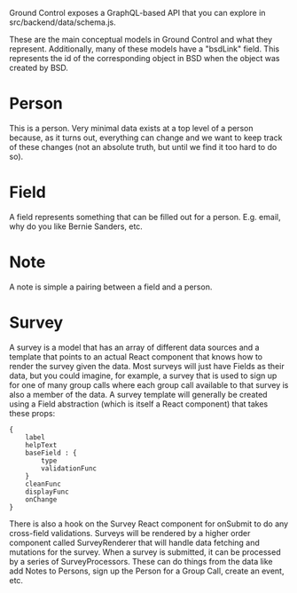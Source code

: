 Ground Control exposes a GraphQL-based API that you can explore in src/backend/data/schema.js.

These are the main conceptual models in Ground Control and what they represent.  Additionally, many of these models have a "bsdLink" field.  This represents the id of the corresponding object in BSD when the object was created by BSD.

# Person

This is a person.  Very minimal data exists at a top level of a person because, as it turns out, everything can change and we want to keep track of these changes (not an absolute truth, but until we find it too hard to do so).

# Field

A field represents something that can be filled out for a person.  E.g. email, why do you like Bernie Sanders, etc.

# Note

A note is simple a pairing between a field and a person.

# Survey

A survey is a model that has an array of different data sources and a template that points to an actual React component that knows how to render the survey given the data.  Most surveys will just have Fields as their data, but you could imagine, for example, a survey that is used to sign up for one of many group calls where each group call available to that survey is also a member of the data.  A survey template will generally be created using a Field abstraction (which is itself a React component) that takes these props:

    {
        label
        helpText
        baseField : {
            type
            validationFunc
        }
        cleanFunc
        displayFunc
        onChange
    }

There is also a hook on the Survey React component for onSubmit to do any cross-field validations.  Surveys will be rendered by a higher order component called SurveyRenderer that will handle data fetching and mutations for the survey. When a survey is submitted, it can be processed by a series of SurveyProcessors.  These can do things from the data like add Notes to Persons, sign up the Person for a Group Call, create an event, etc.